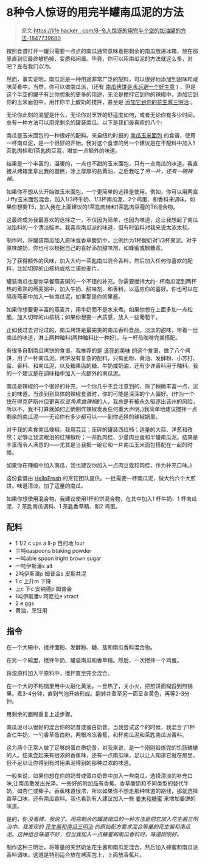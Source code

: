 # 8种令人惊讶的用完半罐南瓜泥的方法

> 原文:[https://life hacker . com/8-令人惊讶的用完半个空的加油罐的方法-1847739680](https://lifehacker.com/8-surprising-ways-to-use-up-that-half-empty-can-of-pump-1847739680)

按照食谱打开一罐只需要一点点的南瓜通常意味着把剩余的南瓜放进冰箱，放在那里直到它最终被扔掉、变质和闲置。毕竟，你可以用南瓜泥的方法就这么多，对吧？左右我们*以为*。

然而，事实证明，南瓜泥是一种用途非常广泛的配料，可以很好地添加到甜味和咸味菜肴中。当然，你可以做南瓜派，(还有 [南瓜烤饼是*永远是*一个好主意](https://lifehacker.com/the-best-pumpkin-spice-item-is-the-scone-you-fools-1847696000) ) ，但是这个半空的罐子有比你想象的更多的用途，无论是搅拌它到你的辣椒中，添加它到你的玉米面包中，用作你早上酸奶的搅拌，甚至是 [添加它到你的花生酱三明治](https://lifehacker.com/peanut-butter-and-pumpkin-will-be-your-new-favorite-fal-1847739903) 。

无论你此刻的渴望是什么，无论你对烹饪的舒适度如何，或者无论你有多少时间，总有一种方法可以用完剩余的罐装南瓜。以下是我们最喜欢的八个:

南瓜是玉米面包的一种很好的配料。来自纽约时报的 [南瓜玉米面包](https://cooking.nytimes.com/recipes/1013364-pumpkin-cornbread) 的食谱，使用一杯南瓜泥，是一个很好的开始。我对这个食谱的另一个建议是在干配料中加入1茶匙肉桂和1茶匙肉豆蔻，增加一点额外的味道。

结果是一个丰富的，温暖的，一点也不甜的玉米面包，只有一点南瓜的味道。我直接从烤箱里拿出我的蛋糕，涂上厚厚的盐黄油，之后我吃了*另一片，还有一碗辣椒。*

如果你不想从头开始做玉米面包，一个更简单的选择是使用。例如，你可以用两盒Jiffy玉米面包混合，加入1/3杯牛奶、1/3杯南瓜泥、2个鸡蛋、和香料来调味。如果你想要T5，加入我在上面建议的1茶匙肉桂和1茶匙肉豆蔻的T6混合物。

这最终成为我最喜欢的选择之一，不仅因为简单，也因为味道，这让我想起了南瓜派馅料的一个清淡版本。我喜欢南瓜派的味道，但有时馅料对我来说太浓太软。

制作时，将罐装南瓜加入原味或香草酸奶中，比例约为1杯酸奶对1/3杯果泥。对于原味酸奶，你也可以根据自己的喜好添加甜味剂，如蜂蜜或枫糖浆。

为了获得额外的风味，加入大约一茶匙南瓜混合香料，然后加入任何你喜欢的配料，比如切碎的山核桃或格兰诺拉麦片。

罐装南瓜也是你早餐燕麦粥的一个不错的补充。你需要搅拌大约- 杯南瓜泥到两杯热的煮熟的燕麦粥中，加入牛奶、甜味剂、和香料，以适应你的喜好。你也可以在隔夜燕麦中加入一些南瓜泥，如果那是你的果酱。

如果你想要更丰富的燕麦片，用牛奶而不是水来煮。如果你想在上面多加一点松脆，加入切碎的山核桃；如果你想要一点质感，放入一些葡萄干。

正如我过去讨论过的，南瓜烤饼是最完美的南瓜香料食品。淡淡的甜味，带着一丝南瓜的味道，淋上两种釉料(两种釉料比一种好)，与一杯热咖啡完美搭配。

有很多自制南瓜烤饼的食谱。我推荐的是 [该死的美味](https://damndelicious.net/2013/12/04/starbucks-pumpkin-scones-copycat-recipe/) 的这个食谱，做了八个烤饼，用了一杯南瓜泥。烤饼没有复杂的配料，只有面粉、黄油、发酵粉、小苏打、盐、香料、和南瓜泥，以及糖果店的糖、牛奶或奶油，还有少许香料用于釉料。我的一个建议是在调味釉中加入一点额外的南瓜泥。

南瓜是辣椒的一个很好的补充，一个你几乎不会注意到的，除了稍微丰富一点，泥土的味道。当谈到到具体的辣椒食谱时，你的可能是深深的个人偏好。(作为一个住在得克萨斯州但更喜欢*豆角素食辣椒*的人，我总是有被永久驱逐出该州的风险，所以不，我不打算就如何正确制作辣椒发表任何重大声明。)我简单地建议搅拌一点剩余的南瓜泥——无论你有多少都可以——到你选择的辣椒锅里。

对于我的素食南瓜辣椒，我用芸豆；压碎的罐装西红柿；适量的大蒜、洋葱和孜然；足够让我流眼泪的红辣椒粉；一茶匙肉桂、少量肉豆蔻和半罐南瓜泥。结果是丰富而令人满意的——尤其是当我把一碗它和一片南瓜玉米面包搭配在一起的时候。

如果你在辣椒中加入南瓜，我也建议你加入一点肉豆蔻和肉桂，作为补充口味。)

这份食谱由 [HelloFresh](https://www.hellofresh.com/) 的烹饪团队提供。一批需要一杯南瓜泥，做大约六个大煎饼。味道清淡，加了适量的南瓜。

如果你想使用混合物，我建议使用1杯煎饼混合物，在其中加入1 杯牛奶、1 杯南瓜泥、2 茶匙南瓜调料、1 茶匙香草精、和2 鸡蛋。

## **配料**

*   1 1/2 c ups a ll-p 目的地 lour
*   三吨easpoons btaking powder
*   一吨able spoon lright brown sugar
*   一吨伊斯潘s alt
*   2吨伊斯潘p 姆普金s 皮斯共混
*   1 c 上升m 下降
*   上c 下c 安纳德p 姆普金
*   1吨伊斯潘v 阿尼拉e xtract
*   2 e ggs
*   黄油，烹饪用

## **指令**

在一个大碗中，搅拌面粉、发酵粉、糖、盐和南瓜香料混合物。

在另一个碗里，搅拌牛奶、罐装南瓜和香草精。然后，一次搅拌一个鸡蛋。

将湿原料加入干原料中，搅拌直至完全混合。

在一个大的不粘锅里用中火融化黄油。一旦热了，关小火，把煎饼面糊舀到煎锅里。煮3-4分钟，直到气泡开始形成。翻转并煮至另一面呈金黄色，再等2-3分钟。

用剩余的面糊重复上述步骤。

南瓜泥可以很好的混合你的奶昔或蛋白奶昔。当我尝试这个的时候，我混合了1杯杏仁牛奶，一勺香草蛋白粉，两根冷冻香蕉，和杯南瓜泥和茶匙南瓜派香料。

这为两个正常人做了足够的蛋白质奶昔，对我来说，是一个刚刚锻炼完的饥肠辘辘的人。结果尝起来有很浓的香蕉味，还有一点南瓜味，足以让人知道它就在那里，但不足以让你得到有时用果泥得到的那种过浓的味道。

一般来说，如果你想在你的奶昔或蛋白奶昔中加入一些南瓜，选择清淡的补充口味,让南瓜散发出光泽。一些好的附加品有香蕉、香草酸奶和不同类型的替代牛奶，如杏仁或椰子。香蕉味道很浓，所以如果你不想走那种味道的路线，那就选择香草口味，还有南瓜香料。我也看到有人建议加入一些 [姜末和糖蜜](https://www.theseasonedmom.com/gingerbread-pumpkin-smoothie/) 来增加姜饼的味道。

是的，你*没看错。我说了。用完剩余的罐装南瓜的一种方法是把它加入花生酱三明治中。我发现的 [花生酱和南瓜三明治](https://www.verybestbaking.com/libbys/recipes/thank-you-very-much-pumpkin-peanut-butter-sandwich/) 的原始配方要求混合等量的花生酱和南瓜泥。这种组合味道不好，但当我加入一点蜂蜜和南瓜香料时，味道刚刚好。*

制作这种三明治，将等量的天然奶油花生酱和南瓜泥混合，然后加入蜂蜜和南瓜派香料调味。这道是特别适合放在烤面包上，上面放香蕉片。